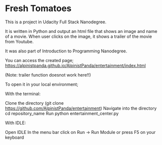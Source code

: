 # Fresh Tomatoes

This is a project in Udacity Full Stack Nanodegree. 

It is written in Python and output an html file that
shows an image and name of a movie. When user clicks
on the image, it shows a trailer of the movie from
Youtube. 

It was also part of Introduction to Programming
Nanodegree.

You can access the created page;
https://alpinistpanda.github.io/AlpinistPanda/entertainment/index.html

(Note: trailer function doesnot work here!!)

To open it in your local environment;

With the terminal:

Clone the directory (git clone https://github.com/AlpinistPanda/entertainment)
Navigate into the directory cd repository_name
Run python entertainment_center.py

With IDLE:

Open IDLE
In the menu bar click on Run -> Run Module or press F5 on your keyboard
